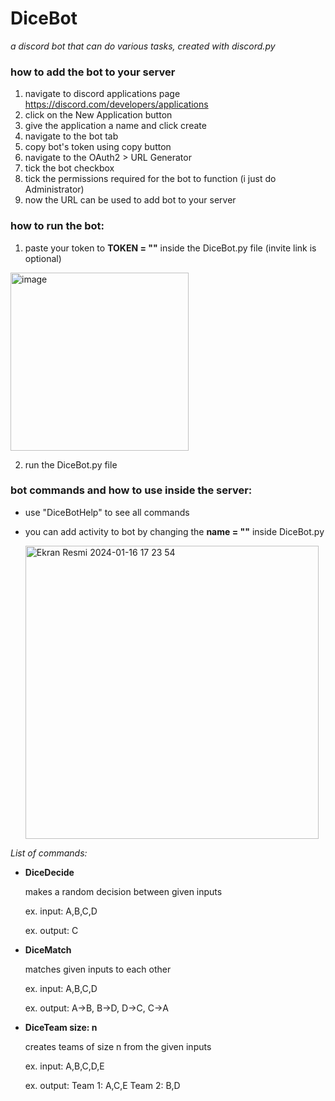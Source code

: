 # DiceBot
*a discord bot that can do various tasks, created with discord.py*
### how to add the bot to your server
1. navigate to discord applications page https://discord.com/developers/applications
2. click on the New Application button
3. give the application a name and click create
4. navigate to the bot tab
5. copy bot's token using copy button
6. navigate to the OAuth2 > URL Generator
7. tick the bot checkbox
8. tick the permissions required for the bot to function (i just do Administrator)
9. now the URL can be used to add bot to your server
### how to run the bot:
1. paste your token to **TOKEN = ""** inside the DiceBot.py file
   (invite link is optional)
  <img width="285" alt="image" src="https://github.com/ArdaTarim/zarbot/assets/122305197/457642f9-5bec-4620-a3dd-4211627038c7">

2. run the DiceBot.py file

### bot commands and how to use inside the server:
- use "DiceBotHelp" to see all commands
- you can add activity to bot by changing the **name = ""** inside DiceBot.py

  <img width="469" alt="Ekran Resmi 2024-01-16 17 23 54" src="https://github.com/ArdaTarim/zarbot/assets/122305197/4aae6914-6621-4603-903e-a8aa4d449d11">

*List of commands:*
- **DiceDecide**
  
  makes a random decision between given inputs
  
  ex. input: A,B,C,D
  
  ex. output: C
  
- **DiceMatch**

  matches given inputs to each other
  
  ex. input: A,B,C,D
  
  ex. output: A->B, B->D, D->C, C->A
  
- **DiceTeam size: n**
  
  creates teams of size n from the given inputs
  
  ex. input: A,B,C,D,E
  
  ex. output: Team 1: A,C,E Team 2: B,D
    

